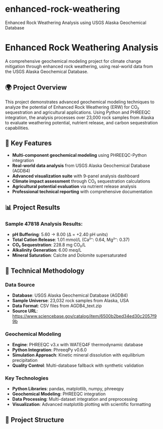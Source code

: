 # enhanced-rock-weathering
Enhanced Rock Weathering Analysis using USGS Alaska Geochemical Database
# Enhanced Rock Weathering Analysis

A comprehensive geochemical modeling project for climate change mitigation through enhanced rock weathering, using real-world data from the USGS Alaska Geochemical Database.

## 🌍 Project Overview

This project demonstrates advanced geochemical modeling techniques to analyze the potential of Enhanced Rock Weathering (ERW) for CO₂ sequestration and agricultural applications. Using Python and PHREEQC integration, the analysis processes over 23,000 rock samples from Alaska to evaluate weathering potential, nutrient release, and carbon sequestration capabilities.

## 🎯 Key Features

- **Multi-component geochemical modeling** using PHREEQC-Python integration
- **Real-world data analysis** from USGS Alaska Geochemical Database (AGDB4)
- **Advanced visualization suite** with 9-panel analysis dashboard
- **Climate impact assessment** through CO₂ sequestration calculations
- **Agricultural potential evaluation** via nutrient release analysis
- **Professional technical reporting** with comprehensive documentation

## 📊 Project Results

### Sample 47818 Analysis Results:
- **pH Buffering**: 5.60 → 8.00 (Δ = +2.40 pH units)
- **Total Cation Release**: 1.01 mmol/L (Ca²⁺: 0.64, Mg²⁺: 0.37)
- **CO₂ Sequestration**: 228.8 mg CO₂/L
- **Alkalinity Generation**: 6.00 meq/L
- **Mineral Saturation**: Calcite and Dolomite supersaturated

## 🔬 Technical Methodology

### Data Source
- **Database**: USGS Alaska Geochemical Database (AGDB4)
- **Sample Universe**: 23,032 rock samples from Alaska, USA
- **Data Format**: CSV files from AGDB4_text.zip
- **Source URL**: https://www.sciencebase.gov/catalog/item/6500b2bed34ed30c2057f99b

### Geochemical Modeling
- **Engine**: PHREEQC v3.x with WATEQ4F thermodynamic database
- **Python Integration**: PhreeqPy v0.6.0
- **Simulation Approach**: Kinetic mineral dissolution with equilibrium precipitation
- **Quality Control**: Multi-database fallback with synthetic validation

### Key Technologies
- **Python Libraries**: pandas, matplotlib, numpy, phreeqpy
- **Geochemical Modeling**: PHREEQC integration
- **Data Processing**: Multi-dataset integration and preprocessing
- **Visualization**: Advanced matplotlib plotting with scientific formatting

## 📁 Project Structure

